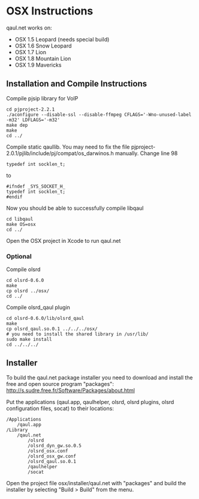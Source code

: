 OSX Instructions
================

qaul.net works on:
* OSX 1.5 Leopard (needs special build)
* OSX 1.6 Snow Leopard
* OSX 1.7 Lion
* OSX 1.8 Mountain Lion
* OSX 1.9 Mavericks


Installation and Compile Instructions
--------------------------------------

Compile pjsip library for VoIP

    cd pjproject-2.2.1
    ./aconfigure --disable-ssl --disable-ffmpeg CFLAGS='-Wno-unused-label -m32' LDFLAGS='-m32'
    make dep
    make
    cd ../

Compile static qaullib. 
You may need to fix the file pjproject-2.0.1/pjlib/include/pj/compat/os_darwinos.h manually.
Change line 98

    typedef int socklen_t;
    
to
   
    #ifndef _SYS_SOCKET_H_
    typedef int socklen_t;
    #endif

Now you should be able to successfully compile libqaul   

    cd libqaul
    make OS=osx
    cd ../

Open the OSX project in Xcode to run qaul.net


### Optional

Compile olsrd

    cd olsrd-0.6.0
    make
    cp olsrd ../osx/
    cd ../

Compile olsrd_qaul plugin

    cd olsrd-0.6.0/lib/olsrd_qaul
    make
    cp olsrd_qaul.so.0.1 ../../../osx/
    # you need to install the shared library in /usr/lib/
    sudo make install
    cd ../../../


Installer
---------

To build the qaul.net package installer you need to download and install the free and
open source program "packages":
http://s.sudre.free.fr/Software/Packages/about.html

Put the applications (qaul.app, qaulhelper, olsrd, olsrd plugins, olsrd configuration 
files, socat) to their locations:

    /Applications
        /qaul.app
    /Library
        /qaul.net
            /olsrd
            /olsrd_dyn_gw.so.0.5
            /olsrd_osx.conf
            /olsrd_osx_gw.conf
            /olsrd_qaul.so.0.1
            /qaulhelper
            /socat

Open the project file osx/installer/qaul.net with "packages" and build the installer 
by selecting "Build > Build" from the menu.
